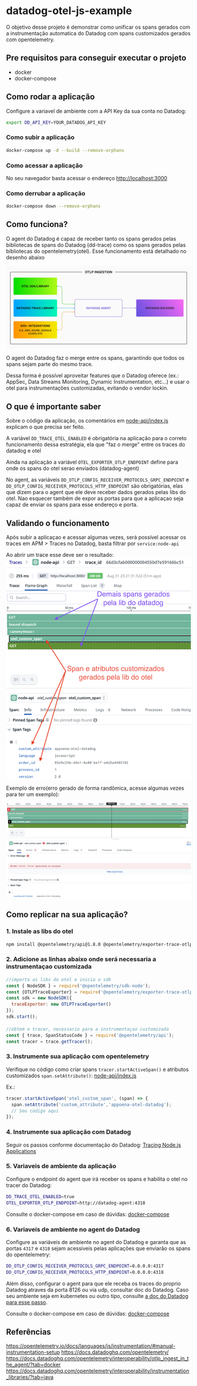# datadog-otel-js-example

O objetivo desse projeto é demonstrar como unificar os spans gerados com a instrumentação automatica do Datadog com spans customizados gerados com opentelemetry.

## Pre requisitos para conseguir executar o projeto

- docker
- docker-compose

## Como rodar a aplicação

Configure a variavel de ambiente com a API Key da sua conta no Datadog:

```bash
export DD_API_KEY=YOUR_DATADOG_API_KEY
```

### Como subir a aplicação

```bash
docker-compose up -d --build --remove-orphans
```

### Como acessar a aplicação

No seu navegador basta acessar o endereço [http://localhost:3000](http://localhost:3000)

### Como derrubar a aplicação

```bash
docker-compose down --remove-orphans
```

## Como funciona?

O agent do Datadog é capaz de receber tanto os spans gerados pelas bibliotecas de spans do Datadog (dd-trace) como os spans gerados pelas bibliotecas do opentelemetry(otel). Esse funcionamento está detalhado no desenho abaixo

![desenho arquitetura](imgs/otlp_ingestion_datadog.png)

O agent do Datadog faz o merge entre os spans, garantindo que todos os spans sejam parte do mesmo trace.

Dessa forma é possível  aproveitar features que o Datadog oferece (ex.: AppSec, Data Streams Monitoring, Dynamic Instrumentation, etc...) e usar o otel para instrumentações customizadas, evitando o vendor lockin.

## O que é importante saber

Sobre o código da aplicação, os comentários em [node-api/index.js](node-api/index.js) explicam o que precisa ser feito.

A variável `DD_TRACE_OTEL_ENABLED` é obrigatória na aplicação para o correto funcionamento dessa estratégia, ela que "faz o merge" entre os traces do datadog e otel

Ainda na aplicação a variável `OTEL_EXPORTER_OTLP_ENDPOINT` define para onde os spans do otel serao enviados (datadog-agent)  

No agent, as variáveis `DD_OTLP_CONFIG_RECEIVER_PROTOCOLS_GRPC_ENDPOINT` e `DD_OTLP_CONFIG_RECEIVER_PROTOCOLS_HTTP_ENDPOINT` são obrigatórias, elas que dizem para o agent que ele deve receber dados gerados pelas libs do otel. Nao esquecer também de expor as portas para que a aplicaçao seja capaz de enviar os spans para esse endereço e porta.

## Validando o funcionamento

Após subir a aplicaçao e acessar algumas vezes, será possível acessar os traces em APM > Traces no Datadog, basta filtrar por `service:node-api`

Ao abrir um trace esse deve ser o resultado:
![resultado](imgs/resultado.png)

Exemplo de erro(erro gerado de forma randômica, acesse algumas vezes para ter um exemplo):

![resultado com erro](imgs/resultado_erro.png)

## Como replicar na sua aplicação?

### 1. Instale as libs do otel

```bash
npm install @opentelemetry/api@1.8.0 @opentelemetry/exporter-trace-otlp-proto @opentelemetry/sdk-node
```

### 2. Adicione as linhas abaixo onde será necessaria a instrumentaçao customizada

```javascript
//importa as libs do otel e inicia o sdk
const { NodeSDK } = require('@opentelemetry/sdk-node');
const {OTLPTraceExporter} = require('@opentelemetry/exporter-trace-otlp-proto');
const sdk = new NodeSDK({
  traceExporter: new OTLPTraceExporter()
});
sdk.start();

//obtem o tracer, necessario para a instrumentaçao customizada
const { trace, SpanStatusCode } = require('@opentelemetry/api');
const tracer = trace.getTracer();
```

### 3. Instrumente sua aplicação com opentelemetry

Verifique no código como criar spans `tracer.startActiveSpan()` e atributos customizados `span.setAttribute()`: [node-api/index.js](node-api/index.js) 

Ex.:

```javascript
tracer.startActiveSpan('otel_custom_span', (span) => {  
  span.setAttribute('custom_attribute','appoena-otel-datadog');
  // Seu código aqui
});
```

### 4. Instrumente sua aplicação com Datadog

Seguir os passos conforme documentação do Datadog: [Tracing Node.js Applications](https://docs.datadoghq.com/tracing/trace_collection/automatic_instrumentation/dd_libraries/nodejs/)

### 5. Variaveis de ambiente da aplicação

Configure o endpoint do agent que irá receber os spans e habilita o otel no tracer do Datadog:

```bash
DD_TRACE_OTEL_ENABLED=true
OTEL_EXPORTER_OTLP_ENDPOINT=http://datadog-agent:4318
```

Consulte o docker-compose em caso de dúvidas: [docker-compose](./docker-compose.yaml)


### 6. Variaveis de ambiente no agent do Datadog

Configure as variáveis de ambiente no agent do Datadog e garanta que as portas `4317` e `4318` sejam acessiveis pelas aplicações que enviarão os spans do opentelemetry:

```bash
DD_OTLP_CONFIG_RECEIVER_PROTOCOLS_GRPC_ENDPOINT=0.0.0.0:4317
DD_OTLP_CONFIG_RECEIVER_PROTOCOLS_HTTP_ENDPOINT=0.0.0.0:4318
```

Além disso, configurar o agent para que ele receba os traces do proprio Datadog atraves da porta 8126 ou via udp, consultar doc do Datadog. Caso seu ambiente seja em kubernetes ou outro tipo, consulte [a doc do Datadog para esse passo](https://docs.datadoghq.com/containers/kubernetes/apm/?tab=helm).

Consulte o docker-compose em caso de dúvidas: [docker-compose](./docker-compose.yaml)

## Referências

https://opentelemetry.io/docs/languages/js/instrumentation/#manual-instrumentation-setup
https://docs.datadoghq.com/opentelemetry/
https://docs.datadoghq.com/opentelemetry/interoperability/otlp_ingest_in_the_agent/?tab=docker
https://docs.datadoghq.com/opentelemetry/interoperability/instrumentation_libraries/?tab=java